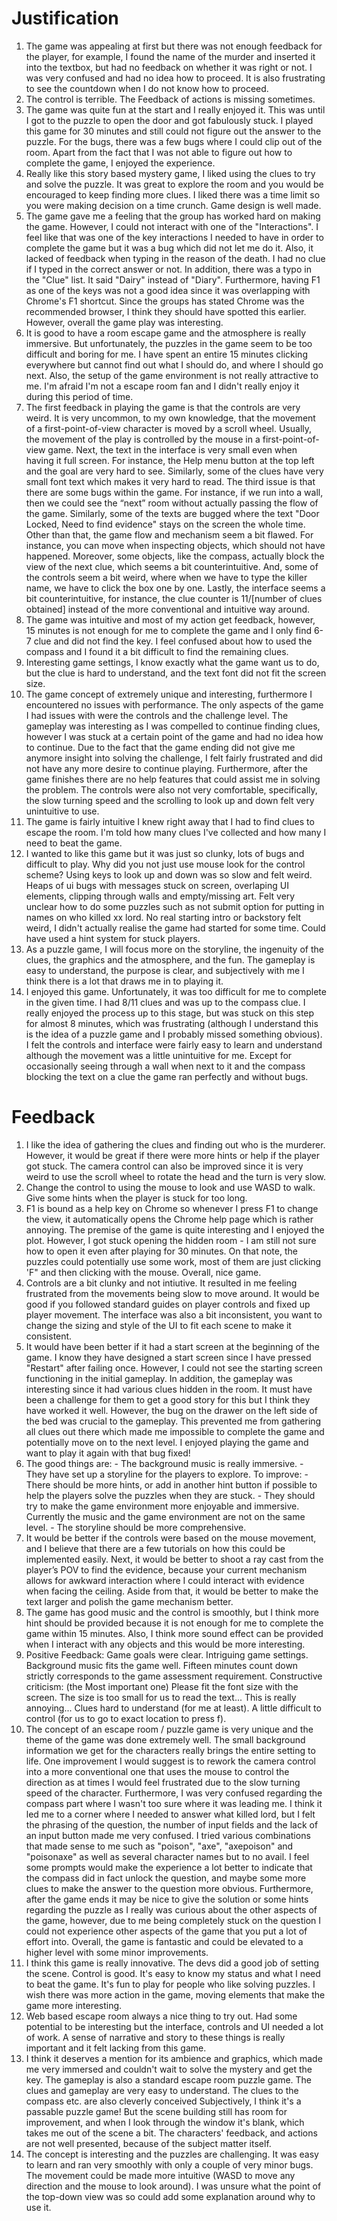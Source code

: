 # Justification
1. The game was appealing at first but there was not enough feedback for the player, for example, I found the name of the murder and inserted it into the textbox, but had no feedback on whether it was right or not. I was very confused and had no idea how to proceed. It is also frustrating to see the countdown when I do not know how to proceed.
2. The control is terrible. The Feedback of actions is missing sometimes.
3. The game was quite fun at the start and I really enjoyed it. This was until I got to the puzzle to open the door and got fabulously stuck. I played this game for 30 minutes and still could not figure out the answer to the puzzle. For the bugs, there was a few bugs where I could clip out of the room. Apart from the fact that I was not able to figure out how to complete the game, I enjoyed the experience.
4. Really like this story based mystery game, I liked using the clues to try and solve the puzzle. It was great to explore the room and you would be encouraged to keep finding more clues. I liked there was a time limit so you were making decision on a time crunch. Game design is well made.
5.  The game gave me a feeling that the group has worked hard on making the game. However, I could not interact with one of the "Interactions". I feel like that was one of the key interactions I needed to have in order to complete the game but it was a bug which did not let me do it. Also, it lacked of feedback when typing in the reason of the death. I had no clue if I typed in the correct answer or not. In addition, there was a typo in the "Clue" list. It said "Dairy" instead of "Diary". Furthermore, having F1 as one of the keys was not a good idea since it was overlapping with Chrome's F1 shortcut. Since the groups has stated Chrome was the recommended browser, I think they should have spotted this earlier. However, overall the game play was interesting.
6.  It is good to have a room escape game and the atmosphere is really immersive. But unfortunately, the puzzles in the game seem to be too difficult and boring for me. I have spent an entire 15 minutes clicking everywhere but cannot find out what I should do, and where I should go next. Also, the setup of the game environment is not really attractive to me. I'm afraid I'm not a escape room fan and I didn't really enjoy it during this period of time.
7.  The first feedback in playing the game is that the controls are very weird. It is very uncommon, to my own knowledge, that the movement of a first-point-of-view character is moved by a scroll wheel. Usually, the movement of the play is controlled by the mouse in a first-point-of-view game. Next, the text in the interface is very small even when having it full screen. For instance, the Help menu button at the top left and the goal are very hard to see. Similarly, some of the clues have very small font text which makes it very hard to read. The third issue is that there are some bugs within the game. For instance, if we run into a wall, then we could see the “next” room without actually passing the flow of the game. Similarly, some of the texts are bugged where the text "Door Locked, Need to find evidence" stays on the screen the whole time. Other than that, the game flow and mechanism seem a bit flawed. For instance, you can move when inspecting objects, which should not have happened. Moreover, some objects, like the compass, actually block the view of the next clue, which seems a bit counterintuitive. And, some of the controls seem a bit weird, where when we have to type the killer name, we have to click the box one by one. Lastly, the interface seems a bit counterintuitive, for instance, the clue counter is 11/[number of clues obtained] instead of the more conventional and intuitive way around.
8.  The game was intuitive and most of my action get feedback, however, 15 minutes is not enough for me to complete the game and I only find 6-7 clue and did not find the key. I feel confused about how to used the compass and I found it a bit difficult to find the remaining clues.
9.  Interesting game settings, I know exactly what the game want us to do, but the clue is hard to understand, and the text font did not fit the screen size.
10.  The game concept of extremely unique and interesting, furthermore I encountered no issues with performance. The only aspects of the game I had issues with were the controls and the challenge level. The gameplay was interesting as I was compelled to continue finding clues, however I was stuck at a certain point of the game and had no idea how to continue. Due to the fact that the game ending did not give me anymore insight into solving the challenge, I felt fairly frustrated and did not have any more desire to continue playing. Furthermore, after the game finishes there are no help features that could assist me in solving the problem. The controls were also not very comfortable, specifically, the slow turning speed and the scrolling to look up and down felt very unintuitive to use.
11. The game is fairly intuitive I knew right away that I had to find clues to escape the room. I'm told how many clues I've collected and how many I need to beat the game.
12.  I wanted to like this game but it was just so clunky, lots of bugs and difficult to play. Why did you not just use mouse look for the control scheme? Using keys to look up and down was so slow and felt weird. Heaps of ui bugs with messages stuck on screen, overlaping UI elements, clipping through walls and empty/missing art. Felt very unclear how to do some puzzles such as not submit option for putting in names on who killed xx lord. No real starting intro or backstory felt weird, I didn't actually realise the game had started for some time. Could have used a hint system for stuck players.
13.  As a puzzle game, I will focus more on the storyline, the ingenuity of the clues, the graphics and the atmosphere, and the fun. The gameplay is easy to understand, the purpose is clear, and subjectively with me I think there is a lot that draws me in to playing it.
14.  I enjoyed this game. Unfortunately, it was too difficult for me to complete in the given time. I had 8/11 clues and was up to the compass clue. I really enjoyed the process up to this stage, but was stuck on this step for almost 8 minutes, which was frustrating (although I understand this is the idea of a puzzle game and I probably missed something obvious). I felt the controls and interface were fairly easy to learn and understand although the movement was a little unintuitive for me. Except for occasionally seeing through a wall when next to it and the compass blocking the text on a clue the game ran perfectly and without bugs.

# Feedback
1. I like the idea of gathering the clues and finding out who is the murderer. However, it would be great if there were more hints or help if the player got stuck. The camera control can also be improved since it is very weird to use the scroll wheel to rotate the head and the turn is very slow.
2. Change the control to using the mouse to look and use WASD to walk. Give some hints when the player is stuck for too long.
3. F1 is bound as a help key on Chrome so whenever I press F1 to change the view, it automatically opens the Chrome help page which is rather annoying. The premise of the game is quite interesting and I enjoyed the plot. However, I got stuck opening the hidden room - I am still not sure how to open it even after playing for 30 minutes. On that note, the puzzles could potentially use some work, most of them are just clicking 'F" and then clicking with the mouse. Overall, nice game.
4. Controls are a bit clunky and not intiutive. It resulted in me feeling frustrated from the movements being slow to move around. It would be good if you followed standard guides on player controls and fixed up player movement. The interface was also a bit inconsistent, you want to change the sizing and style of the UI to fit each scene to make it consistent.
5. It would have been better if it had a start screen at the beginning of the game. I know they have designed a start screen since I have pressed "Restart" after failing once. However, I could not see the starting screen functioning in the initial gameplay. In addition, the gameplay was interesting since it had various clues hidden in the room. It must have been a challenge for them to get a good story for this but I think they have worked it well. However, the bug on the drawer on the left side of the bed was crucial to the gameplay. This prevented me from gathering all clues out there which made me impossible to complete the game and potentially move on to the next level. I enjoyed playing the game and want to play it again with that bug fixed!
6. The good things are: - The background music is really immersive. - They have set up a storyline for the players to explore. To improve: - There should be more hints, or add in another hint button if possible to help the players solve the puzzles when they are stuck. - They should try to make the game environment more enjoyable and immersive. Currently the music and the game environment are not on the same level. - The storyline should be more comprehensive.
7. It would be better if the controls were based on the mouse movement, and I believe that there are a few tutorials on how this could be implemented easily. Next, it would be better to shoot a ray cast from the player’s POV to find the evidence, because your current mechanism allows for awkward interaction where I could interact with evidence when facing the ceiling. Aside from that, it would be better to make the text larger and polish the game mechanism better.
8. The game has good music and the control is smoothly, but I think more hint should be provided because it is not enough for me to complete the game within 15 minutes. Also, I think more sound effect can be provided when I interact with any objects and this would be more interesting.
9. Positive Feedback: Game goals were clear. Intriguing game settings. Background music fits the game well. Fifteen minutes count down strictly corresponds to the game assessment requirement. Constructive criticism: (the Most important one) Please fit the font size with the screen. The size is too small for us to read the text... This is really annoying... Clues hard to understand (for me at least). A little difficult to control (for us to go to exact location to press f).
10. The concept of an escape room / puzzle game is very unique and the theme of the game was done extremely well. The small background information we get for the characters really brings the entire setting to life. One improvement I would suggest is to rework the camera control into a more conventional one that uses the mouse to control the direction as at times I would feel frustrated due to the slow turning speed of the character. Furthermore, I was very confused regarding the compass part where I wasn't too sure where it was leading me. I think it led me to a corner where I needed to answer what killed lord, but I felt the phrasing of the question, the number of input fields and the lack of an input button made me very confused. I tried various combinations that made sense to me such as "poison", "axe", "axepoison" and "poisonaxe" as well as several character names but to no avail. I feel some prompts would make the experience a lot better to indicate that the compass did in fact unlock the question, and maybe some more clues to make the answer to the question more obvious. Furthermore, after the game ends it may be nice to give the solution or some hints regarding the puzzle as I really was curious about the other aspects of the game, however, due to me being completely stuck on the question I could not experience other aspects of the game that you put a lot of effort into. Overall, the game is fantastic and could be elevated to a higher level with some minor improvements.
11. I think this game is really innovative. The devs did a good job of setting the scene. Control is good. It's easy to know my status and what I need to beat the game. It's fun to play for people who like solving puzzles. I wish there was more action in the game, moving elements that make the game more interesting.
12. Web based escape room always a nice thing to try out. Had some potential to be interesting but the interface, controls and UI needed a lot of work. A sense of narrative and story to these things is really important and it felt lacking from this game.
13. I think it deserves a mention for its ambience and graphics, which made me very immersed and couldn't wait to solve the mystery and get the key. The gameplay is also a standard escape room puzzle game. The clues and gameplay are very easy to understand. The clues to the compass etc. are also cleverly conceived Subjectively, I think it's a passable puzzle game! But the scene building still has room for improvement, and when I look through the window it's blank, which takes me out of the scene a bit. The characters' feedback, and actions are not well presented, because of the subject matter itself.
14. The concept is interesting and the puzzles are challenging. It was easy to learn and ran very smoothly with only a couple of very minor bugs. The movement could be made more intuitive (WASD to move any direction and the mouse to look around). I was unsure what the point of the top-down view was so could add some explanation around why to use it.
